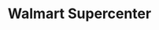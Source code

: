 ---
title: "Walmart Supercenter"
url: /houston/walmart-supercenter-dunvale-road/
shop: supermarket
---